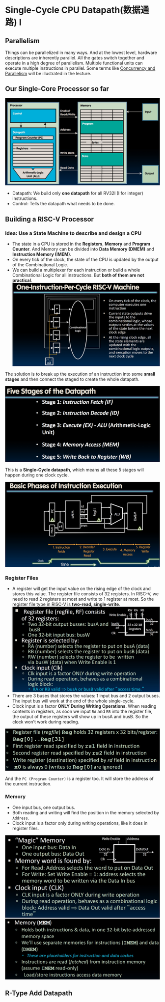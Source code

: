 # Single-Cycle CPU Datapath(数据通路) I

## Parallelism

Things can be parallelized in many ways. And at the lowest level, hardware descriptions are inherently parallel. All the gates switch together and operate in a high degree of parallelism. Multiple functional units can execute multiple instructions in parallel. Some terms like [Concurrency and Parallelism](https://oxylabs.io/blog/concurrency-vs-parallelism) will be illustrated in the lecture.

## Our Single-Core Processor so far

![CPU so far](./Image/Week7/Week7-16.png)

- Datapath: We build only **one datapath** for all RV32I (I for integer) instructions.
- Control: Tells the datapath what needs to be done.

## Building a RISC-V Processor

### Idea: Use a **State Machine** to describe and design a CPU

- The state in a CPU is stored in the **Registers**, **Memory** and **Program Counter**. And Memory can be divided into **Data Memory (DMEM)** and **Instruction Memory (IMEM)**.
- On every tick of the clock, the state of the CPU is updated by the output of the Combinational Logic.
- We can build a multiplexer for each instruction or build a whole Combinational Logic for all instructions. But **both of them are not practical**.
![CPU state](./Image/Week7/Week7-17.png)

The solution is to break up the execution of an instruction into some **small stages** and then connect the staged to create the whole datapath.

![Five Stages](./Image/Week7/Week7-18.png)

This is a **Single-Cycle datapath**, which means all these 5 stages will happen during one clock cycle.

![S-C datapath](./Image/Week7/Week7-19.png)

### Register Files

- A register will get the input value on the rising edge of the clock and stores this value. The register file consists of 32 registers. In RISC-V, we need to read 2 registers at most and write to 1 register at most. So the register file type in RISC-V is **two-read, single-write**.
  ![Register file](./Image/Week7/Week7-20.png)
- There are 3 buses that stores the values: 1 input bus and 2 output buses. The input bus will work at the end of the whole single-cycle.
- Clock input is a factor **ONLY During Writing Operations**. When reading contents in registers, as soon we input `RA` and `RB` into the register file, the output of these registers will show up in busA and busB. So the clock won't work during reading.

![Registers](./Image/Week7/Week7-22.png)

And the `PC (Program Counter)` is a register too. It will store the address of the current instruction.

### Memory

- One input bus, one output bus.
- Both reading and writing will find the position in the memory selected by `Address`.
- Clock input is a factor only during writing operations, like it does in register files.

![Memory](./Image/Week7/Week7-21.png)
![Memory](./Image/Week7/Week7-23.png)

## R-Type Add Datapath
